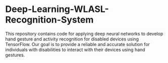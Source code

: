 # Deep-Learning-WLASL-Recognition-System
This repository contains code for applying deep neural networks to develop hand gesture and activity recognition for disabled devices using TensorFlow. Our goal is to provide a reliable and accurate solution for individuals with disabilities to interact with their devices using hand gestures.
